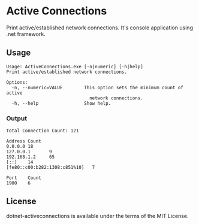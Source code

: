 # Active Connections
<!---
[![Build Status](https://travis-ci.org/jongha/dotnet-activeconnections.png?branch=master)](https://travis-ci.org/jongha/dotnet-activeconnections)
-->
Print active/established network connections. It's console application using .net framework.

## Usage

    Usage: ActiveConnections.exe [-n|numeric] [-h|help]
    Print active/established network connections.

    Options:
      -n, --numeric=VALUE        This option sets the minimum count of active
                                   network connections.
      -h, --help                 Show help.

### Output

    Total Connection Count: 121

    Address Count
    0.0.0.0 18
    127.0.0.1       9
    192.168.1.2     65
    [::]    14
    [fe80::c00:b282:1308:c851%10]   7

    Port    Count
    1900    6

## License

dotnet-activeconnections is available under the terms of the MIT License.